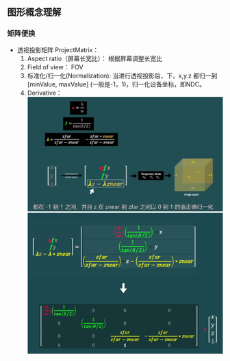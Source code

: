 ## 图形概念理解


### 矩阵便换
* 透视投影矩阵 ProjectMatrix：
    1. Aspect ratio（屏幕长宽比）： 根据屏幕调整长宽比
    2. Field of view： FOV
    3. 标准化/归一化(Normalization): 当进行透视投影后，下，x,y.z 都归一到[minValue, maxValue] (一般是-1，1)，归一化设备坐标，即NDC。
    4. Derivative： 
    [![](./Image/ProjectMatrix.png)](https://youtu.be/EqNcqBdrNyI)
    [![](./Image/ProjectMatrixDerivate.png)](https://youtu.be/EqNcqBdrNyI)